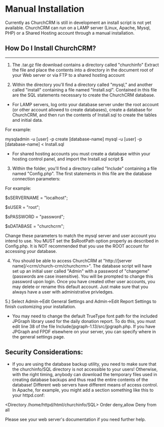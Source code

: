 # Manual Installation

Currently as ChurchCRM is still in development an install script is not yet available. ChurchCRM can run on a LAMP server (Linux, Apache, Mysql, PHP) or a Shared Hosting account through a manual installation.

## How Do I Install ChurchCRM?
--------------------
1. The .tar.gz file download contains a directory called "churchinfo"
Extract the file and place the contents into a directory in the document root of your Web server or via FTP to a shared hosting account

2. Within the directory you'll find a directory called "mysql," and another called "install"
containing a file named "Install.sql". Contained in this file are
the SQL statements necessary to create the ChurchCRM database.

 - For LAMP servers, log onto your database server under the root account (or other account
allowed to create databases), create a database for ChurchCRM, and
then run the contents of Install.sql to create the tables and initial
data.

For example:

mysqladmin -u [user] -p create [database-name]
mysql -u [user] -p [database-name] < Install.sql

 - For shared hosting accounts you must create a database within your hosting control panel, and import the Install.sql script $


3) Within the folder, you'll find a directory called "Include"
containing a file named "Config.php". The first statements in this
file are the database connection parameters:

For example:

$sSERVERNAME = "localhost";

$sUSER = "root";

$sPASSWORD = "password";

$sDATABASE = "churchcrm";

Change these parameters to match the mysql server and user account you
intend to use.  You MUST set the $sRootPath option properly as described
in Config.php.  It is NOT recommended that you use the ROOT account for
accessing your database.


4) You should be able to access ChurchCRM at "http://[server
name]/<crm/church-crm/churchcrm>". The database script will have set up
an initial user called "Admin" with a password of
"changeme" (passwords are case insensitive). You will be prompted
to change this password upon login.  Once you have created other user
accounts, you may delete or rename this default account.  Just make
sure that you always have a user with administrative privledges.

5.) Select Admin->Edit General Settings and Admin->Edit Report Settings
to finish customizing your installation.

- You may need to change the default TrueType font path for the included
JPGraph library used for the daily donation report.  To do this, you must
edit line 38 of the file Include/jpgraph-1.13/src/jpgraph.php.  If you
have JPGraph and FPDF elsewhere on your server, you can specify where in
the general settings page.

Security Considerations:
---------------------
- If you are using the database backup utility, you need to make sure
that the churchinfo/SQL directory is not accessible to your users!
Otherwise, with the right timing, anybody can download the temporary
files used in creating database backups and thus read the entire contents
of the database!  Different web servers have different means of access
control.  In Apache, for example, you might add a section something
like this to your httpd.conf:

<Directory /home/httpd/html/churchinfo/SQL>
 Order deny,allow
 Deny from all
</Directory>

Please see your web server's documentation if you need further help.
